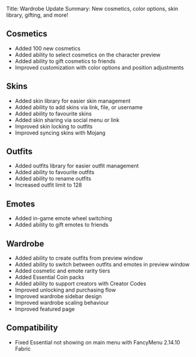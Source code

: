 Title: Wardrobe Update
Summary: New cosmetics, color options, skin library, gifting, and more!

## Cosmetics

- Added 100 new cosmetics
- Added ability to select cosmetics on the character preview
- Added ability to gift cosmetics to friends
- Improved customization with color options and position adjustments

## Skins

- Added skin library for easier skin management
- Added ability to add skins via link, file, or username
- Added ability to favourite skins
- Added skin sharing via social menu or link
- Improved skin locking to outfits
- Improved syncing skins with Mojang

## Outfits

- Added outfits library for easier outfit management
- Added ability to favourite outfits
- Added ability to rename outfits
- Increased outfit limit to 128

## Emotes

- Added in-game emote wheel switching
- Added ability to gift emotes to friends

## Wardrobe

- Added ability to create outfits from preview window
- Added ability to switch between outfits and emotes in preview window
- Added cosmetic and emote rarity tiers
- Added Essential Coin packs
- Added ability to support creators with Creator Codes
- Improved unlocking and purchasing flow
- Improved wardrobe sidebar design
- Improved wardrobe scaling behaviour
- Improved featured page

## Compatibility

- Fixed Essential not showing on main menu with FancyMenu 2.14.10 Fabric